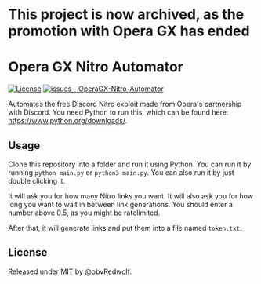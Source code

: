 # This project is now archived, as the promotion with Opera GX has ended

# Opera GX Nitro Automator

[![License](https://img.shields.io/badge/License-MIT-blue)](#license)
[![issues - OperaGX-Nitro-Automator](https://img.shields.io/github/issues/obvRedwolf/OperaGX-Nitro-Automator)](https://github.com/obvRedwolf/OperaGX-Nitro-Automator/issues)

Automates the free Discord Nitro exploit made from Opera's partnership with Discord.
You need Python to run this, which can be found here: https://www.python.org/downloads/.
## Usage

Clone this repository into a folder and run it using Python.
You can run it by running ```python main.py``` or ```python3 main.py```.
You can also run it by just double clicking it.

It will ask you for how many Nitro links you want.
It will also ask you for how long you want to wait in between link generations.
You should enter a number above 0.5, as you might be ratelimited.

After that, it will generate links and put them into a file named ```token.txt```.
## License

Released under [MIT](/LICENSE) by [@obvRedwolf](https://github.com/obvRedwolf).
